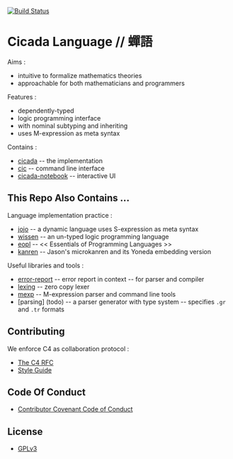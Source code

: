 [![Build Status](https://travis-ci.com/xieyuheng/cicada.svg?branch=master)](https://travis-ci.com/xieyuheng/cicada)

# Cicada Language // 蟬語

Aims :
- intuitive to formalize mathematics theories
- approachable for both mathematicians and programmers

Features :
- dependently-typed
- logic programming interface
- with nominal subtyping and inheriting
- uses M-expression as meta syntax

Contains :
- [cicada](cicada/README.md) -- the implementation
- [cic](cic/README.md) -- command line interface
- [cicada-notebook](cicada-notebook/README.md) -- interactive UI

## This Repo Also Contains ...

Language implementation practice :
- [jojo](jojo/README.md) -- a dynamic language uses S-expression as meta syntax
- [wissen](wissen/README.md) -- an un-typed logic programming language
- [eopl](eopl/README.md) -- << Essentials of Programming Languages >>
- [kanren](kanren/README.md) -- Jason's microkanren and its Yoneda embedding version

Useful libraries and tools :
- [error-report](error-report/README.md) -- error report in context -- for parser and compiler
- [lexing](lexing/README.md) -- zero copy lexer
- [mexp](mexp/README.md) -- M-expression parser and command line tools
- [parsing] (todo) -- a parser generator with type system -- specifies `.gr` and `.tr` formats

## Contributing

We enforce C4 as collaboration protocol :
- [The C4 RFC](https://rfc.zeromq.org/spec:42/C4)
- [Style Guide](STYLE-GUIDE.md)

## Code Of Conduct

- [Contributor Covenant Code of Conduct](CODE-OF-CONDUCT.md)

## License

- [GPLv3](LICENSE)
